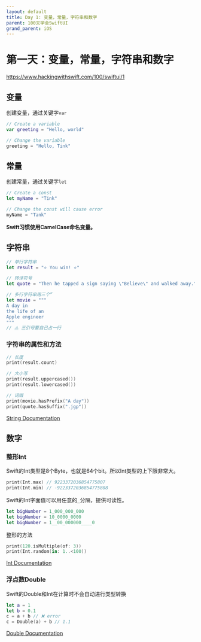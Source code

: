 ```yaml
---
layout: default
title: Day 1: 变量，常量，字符串和数字
parent: 100天学会SwiftUI
grand_parent: iOS
---
```


# 第一天：变量，常量，字符串和数字

<https://www.hackingwithswift.com/100/swiftui/1>

## 变量

创建变量，通过关键字`var`

```swift
// Create a variable
var greeting = "Hello, world"

// Change the variable
greeting = "Hello, Tink"
```

## 常量

创建常量，通过关键字`let`

```swift
// Create a const
let myName = "Tink"

// Change the const will cause error
myName = "Tank"
```

**Swift习惯使用CamelCase命名变量。**

## 字符串

```swift
// 单行字符串
let result = "⭐️ You win! ⭐️"

// 转译符号
let quote = "Then he tapped a sign saying \"Believe\" and walked away."

// 多行字符串用三个“
let movie = """
A day in
the life of an
Apple engineer
"""
// ⚠️ 三引号要自己占一行
```

### 字符串的属性和方法

```swift
// 长度
print(result.count)

// 大小写
print(result.uppercased())
print(result.lowercased())

// 词缀
print(movie.hasPrefix("A day"))
print(quote.hasSuffix(".jgp"))
```

[String Documentation](https://developer.apple.com/documentation/swift/string)

## 数字
### 整形Int

Swift的Int类型是8个Byte，也就是64个bit。所以Int类型的上下限非常大。
```swift
print(Int.max) // 9223372036854775807
print(Int.min) // -9223372036854775808
```

Swift的Int字面值可以用任意的`_`分隔，提供可读性。
```swift
let bigNumber = 1_000_000_000
let bigNumber = 10_0000_0000
let bigNumber = 1__00_000000____0
```

整形的方法
```swift
print(120.isMultiple(of: 3))
print(Int.random(in: 1..<100))
```
[Int Documentation](https://developer.apple.com/documentation/swift/int)

### 浮点数Double
Swift的Double和Int在计算时不会自动进行类型转换

```swift
let a = 1
let b = 0.1
c = a + b // ❌ error
c = Double(a) + b // 1.1
```
[Double Documentation](https://developer.apple.com/documentation/swift/double)